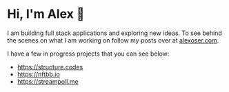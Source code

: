 # Hi, I'm Alex 👋
I am building full stack applications and exploring new ideas. To see behind the scenes on what I am working on follow my posts over at [alexoser.com](https://alexoser.com).

I have a few in progress projects that you can see below:
- https://structure.codes
- https://nftbb.io
- https://streampoll.me
